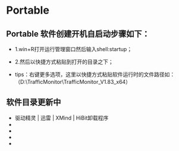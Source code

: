 # Portable

## Portable 软件创建开机自启动步骤如下：

- 1.win+R打开运行管理窗口然后输入shell:startup；

- 2.然后以快捷方式粘贴到打开的目录之下；

- tips：右键更多选项，这里以快捷方式粘贴软件运行时的文件路径如：（D:\TrafficMonitor\TrafficMonitor_V1.83_x64）

## 软件目录更新中
- 驱动精灵 | 迅雷 | XMind | HiBit卸载程序
- 
- 
- 
- 
